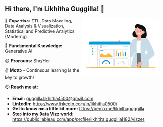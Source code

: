 ## Hi there, I'm Likhitha Guggilla! 👋

<img src="https://github.com/LikhithaGuggilla/LikhithaGuggilla/blob/main/github_gif.gif" align="right" width="250" />


🌱 **Expertise:** ETL, Data Modeling, Data Analysis & Visualization, 
      Statistical and Predictive Analytics (Modeling)

🧠 **Fundamental Knowledge:** Generative AI

😄 **Pronouns:** She/Her

✌️ **Motto** - Continuous learning is the key to growth!

📫 **Reach me at:**  
   - **Email:** [guggilla.likhitha4500@gmail.com](mailto:guggilla.likhitha4500@gmail.com)  
   - **LinkedIn:** https://www.linkedin.com/in/likhitha0500/
   - **Get to know me a little bit more:** https://bento.me/likhithaguggilla
   - **Step into my Data Vizz world:** https://public.tableau.com/app/profile/likhitha.guggilla1182/vizzes


















